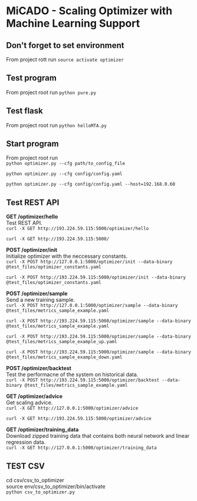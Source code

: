 # MiCADO - Scaling Optimizer with Machine Learning Support

## Don't forget to set environment
From project rott run
```source activate optimizer```

## Test program
From project root run
```python pure.py```

## Test flask
From project root run
```python helloMTA.py```

## Start program 
From project root run  
```python optimizer.py --cfg path/to_config_file```

```python optimizer.py --cfg config/config.yaml```

```python optimizer.py --cfg config/config.yaml --host=192.168.0.60```

## Test REST API 
__GET /optimizer/hello__  
Test REST API.  
```curl -X GET http://193.224.59.115:5000/optimizer/hello```  

```curl -X GET http://193.224.59.115:5000/```  
  
__POST /optimizer/init__  
Initialize optimizer with the neccessary constants.  
```curl -X POST http://127.0.0.1:5000/optimizer/init --data-binary @test_files/optimizer_constants.yaml```  

```curl -X POST http://193.224.59.115:5000/optimizer/init --data-binary @test_files/optimizer_constants.yaml```
  
__POST /optimizer/sample__   
Send a new training sample.  
```curl -X POST http://127.0.0.1:5000/optimizer/sample --data-binary @test_files/metrics_sample_example.yaml``` 

```curl -X POST http://193.224.59.115:5000/optimizer/sample --data-binary @test_files/metrics_sample_example.yaml```  

```curl -X POST http://193.224.59.115:5000/optimizer/sample --data-binary @test_files/metrics_sample_example_up.yaml```  

```curl -X POST http://193.224.59.115:5000/optimizer/sample --data-binary @test_files/metrics_sample_example_down.yaml``` 

__POST /optimizer/backtest__    
Test the performacne of the system on historical data.   
```curl -X POST http://193.224.59.115:5000/optimizer/backtest --data-binary @test_files/metrics_sample_example.yaml```
  
__GET /optimizer/advice__     
Get scaling advice.  
```curl -X GET http://127.0.0.1:5000/optimizer/advice```  

```curl -X GET http://193.224.59.115:5000/optimizer/advice```
  
__GET /optimizer/training_data__  
Download zipped training data that contains both neural network and linear regression data.  
```curl -X GET http://127.0.0.1:5000/optimizer/training_data```  

## TEST CSV  
cd csv/csv_to_optimizer  
source env/csv_to_optimizer/bin/activate  
```python csv_to_optimizer.py```  


